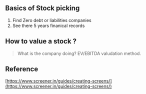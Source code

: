 


## Basics of Stock picking

 1. Find Zero debt or liabilities companies
 2. See there 5 years finanical records

## How to  value a stock ?
> What is the company doing?
>EV/EBITDA valudation method.
>
## Reference
[https://www.screener.in/guides/creating-screens/](https://www.screener.in/guides/creating-screens/)


<!--stackedit_data:
eyJoaXN0b3J5IjpbLTIxMjkyNjE5MywyMTQxMjY1MTQzLDQxMj
c3MzU4OCwtNjEyODM0NTk2XX0=
-->
